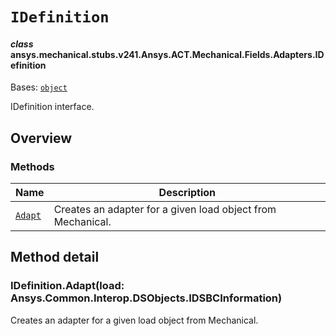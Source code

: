 # `IDefinition`

<a id="ansys.mechanical.stubs.v241.Ansys.ACT.Mechanical.Fields.Adapters.IDefinition"></a>

#### *class* ansys.mechanical.stubs.v241.Ansys.ACT.Mechanical.Fields.Adapters.IDefinition

Bases: [`object`](https://docs.python.org/3/library/functions.html#object)

IDefinition interface.

<!-- !! processed by numpydoc !! -->

<a id="overview"></a>

## Overview

### Methods

| Name | Description |
|---------------------------------|---------------------------------------------------------------|
| [`Adapt`](#IDefinition.Adapt)   | Creates an adapter for a given load object from Mechanical.   |

<a id="method-detail"></a>

## Method detail

<a id="IDefinition.Adapt"></a>

### IDefinition.Adapt(load: Ansys.Common.Interop.DSObjects.IDSBCInformation)

Creates an adapter for a given load object from Mechanical.

<!-- !! processed by numpydoc !! -->

